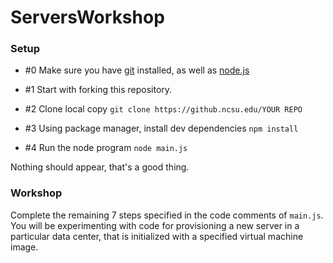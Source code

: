 ServersWorkshop
===============

### Setup

* #0 Make sure you have [git](http://git-scm.com/) installed, as well as [node.js](http://nodejs.org/)
* #1 Start with forking this repository.
* #2 Clone local copy 
`git clone https://github.ncsu.edu/YOUR REPO`

* #3 Using package manager, install dev dependencies
`npm install`

* #4 Run the node program
`node main.js`

Nothing should appear, that's a good thing.

### Workshop

Complete the remaining 7 steps specified in the code comments of `main.js`.
You will be experimenting with code for provisioning a new server in a particular data center, that is initialized with a specified virtual machine image.

